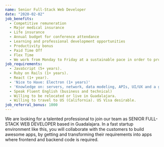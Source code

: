 ```yaml
---
name: Senior Full-Stack Web Developer
date: "2020-02-02"
job_benefits:
  - Competitive remuneration
  - Major medical insurance
  - Life insurance
  - Annual budget for conference attendance
  - Learning and professional development opportunities
  - Productivity bonus
  - Paid Time Off
  - Flex Time
  - We work from Monday to Friday at a sustainable pace in order to provide a good work/life balance
job_requirements:
  - JavaScript (5+ years).
  - Ruby on Rails (1+ years).
  - React (1+ year).
  - 'Nice to Have: Electron (1+ years)'
  - 'Knowledge on: servers, network, data modeling, APIs, UI/UX and a good understanding of identifying client needs, among others.'
  - Speak Fluent English (business and technical)
  - Willing to be relocated or live in Guadalajara.
  - Willing to travel to US (California). US Visa desirable.
job_referral_bonus: 1000
---
```

We are looking for a talented professional to join our team as SENIOR FULL-STACK WEB DEVELOPER based in Guadalajara. In a fast startup environment like this, you will collaborate with the customers to build awesome apps, by getting and transforming their requirements into apps where frontend and backend code is required.